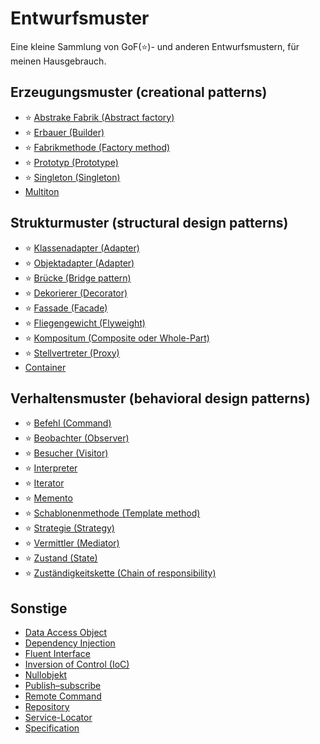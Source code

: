 # Entwurfsmuster
Eine kleine Sammlung von GoF(⭐️)- und anderen Entwurfsmustern, für meinen Hausgebrauch.

## Erzeugungsmuster (creational patterns)
- ⭐️ [Abstrake Fabrik (Abstract factory)](patterns/src/main/java/io/github/andichrist/creational/abstractFactory)
- ⭐️ [Erbauer (Builder)](patterns/src/main/java/io/github/andichrist/creational/builder)
- ⭐️ [Fabrikmethode (Factory method)](patterns/src/main/java/io/github/andichrist/creational/factory)
- ⭐️ [Prototyp (Prototype)](patterns/src/main/java/io/github/andichrist/creational/prototype)
- ⭐️ [Singleton (Singleton)](patterns/src/main/java/io/github/andichrist/creational/singleton)
- [Multiton](patterns/src/main/java/io/github/andichrist/creational/multiton)

## Strukturmuster (structural design patterns)
- ⭐️ [Klassenadapter (Adapter)](patterns/src/main/java/io/github/andichrist/structural/adapter)
- ⭐️ [Objektadapter (Adapter)](patterns/src/main/java/io/github/andichrist/structural/adapter2)
- ⭐️ [Brücke (Bridge pattern)](patterns/src/main/java/io/github/andichrist/structural/bridge)
- ⭐️ [Dekorierer (Decorator)](patterns/src/main/java/io/github/andichrist/structural/decorator)
- ⭐️ [Fassade (Facade)](patterns/src/main/java/io/github/andichrist/structural/facade)
- ⭐️ [Fliegengewicht (Flyweight)](patterns/src/main/java/io/github/andichrist/structural/flyweight)
- ⭐️ [Kompositum (Composite oder Whole-Part)](patterns/src/main/java/io/github/andichrist/structural/composite)
- ⭐️ [Stellvertreter (Proxy)](patterns/src/main/java/io/github/andichrist/structural/proxy)
- [Container](patterns/src/main/java/io/github/andichrist/structural/container)

## Verhaltensmuster (behavioral design patterns)
- ⭐️ [Befehl (Command)](patterns/src/main/java/io/github/andichrist/behavioral/command)
- ⭐️ [Beobachter (Observer)](patterns/src/main/java/io/github/andichrist/behavioral/observer)
- ⭐️ [Besucher (Visitor)](patterns/src/main/java/io/github/andichrist/behavioral/visitor)
- ⭐️ [Interpreter](patterns/src/main/java/io/github/andichrist/behavioral/interpreter)
- ⭐️ [Iterator](patterns/src/main/java/io/github/andichrist/behavioral/iterator)
- ⭐️ [Memento](patterns/src/main/java/io/github/andichrist/behavioral/memento)
- ⭐️ [Schablonenmethode (Template method)](patterns/src/main/java/io/github/andichrist/behavioral/templateMethod)
- ⭐️ [Strategie (Strategy)](patterns/src/main/java/io/github/andichrist/behavioral/strategy)
- ⭐️ [Vermittler (Mediator)](patterns/src/main/java/io/github/andichrist/behavioral/mediator)
- ⭐️ [Zustand (State)](patterns/src/main/java/io/github/andichrist/behavioral/state)
- ⭐️ [Zuständigkeitskette (Chain of responsibility)](patterns/src/main/java/io/github/andichrist/behavioral/chainOfResponsibility)

## Sonstige
- [Data Access Object](patterns/src/main/java/io/github/andichrist/other/dataAccessObject)
- [Dependency Injection](patterns/src/main/java/io/github/andichrist/other/dependencyInjection)
- [Fluent Interface](patterns/src/main/java/io/github/andichrist/other/fluentInterface)
- [Inversion of Control (IoC)](patterns/src/main/java/io/github/andichrist/other/inversionOfControl)
- [Nullobjekt](patterns/src/main/java/io/github/andichrist/other/nullObject)
- [Publish–subscribe](patterns/src/main/java/io/github/andichrist/other/observerObservable)
- [Remote Command](patterns/src/main/java/io/github/andichrist/other/remotecommand)
- [Repository](patterns/src/main/java/io/github/andichrist/other/repository)
- [Service-Locator](patterns/src/main/java/io/github/andichrist/other/serviceLocator)
- [Specification](patterns/src/main/java/io/github/andichrist/other/specification)
